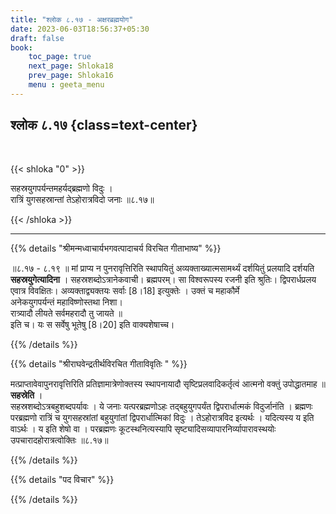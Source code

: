 ```yaml
---
title: "श्लोक ८.१७ - अक्षरब्रह्मयोग"
date: 2023-06-03T18:56:37+05:30
draft: false
book:
    toc_page: true
    next_page: Shloka18
    prev_page: Shloka16
    menu : geeta_menu
---
```




## श्लोक ८.१७ {class=text-center}

<br/>

{{< shloka  "0"  >}}

सहस्रयुगपर्यन्तमहर्यद्ब्रह्मणो विदुः ।  
रात्रिं युगसहस्रान्तां तेऽहोरात्रविदो जनाः ॥८.१७॥

{{< /shloka >}}

---


{{% details "श्रीमन्मध्वाचार्यभगवत्पादाचर्य विरचित  गीताभाष्य" %}}

॥८.१७ - ८.१९ ॥ मां प्राप्य न पुनरावृत्तिरिति 
स्थापयितुं अव्यक्ताख्यात्मसामर्थ्यं दर्शयितुं 
प्रलयादि दर्शयति **सहस्रयुगेत्यादिना** । 
सहस्रशब्दोऽत्रानेकवाची। ब्रह्मपरम्। 
सा विश्वरूपस्य रजनी इति श्रुतिः। 
द्विपरार्धप्रलय एवात्र विवक्षितः।
अव्यक्ताद्व्यक्तयः सर्वाः [8।18] इत्युक्तेः । 
उक्तं च महाकौर्मे   
अनेकयुगपर्यन्तं महाविष्णोस्तथा निशा।  
रात्र्यादौ लीयते सर्वमहरादौ तु जायते  ॥  
इति च। यः स सर्वेषु भूतेषु [8।20] इति वाक्यशेषाच्च।

{{% /details %}}



{{% details "श्रीराघवेन्द्रतीर्थविरचित गीताविवृतिः " %}}

मत्प्राप्तावेवापुनरावृत्तिरिति 
प्रतिज्ञामात्रेणोक्तस्य स्थापनायादौ
सृष्टिप्रलवादिकर्तृत्वं आत्मनो वक्तुं उपोद्धातमाह ॥ 
**सहस्रेति** ।  
सहस्रशब्दोऽत्रबहुशब्दपर्यावः । 
ये जनाः यत्परब्रह्मणोऽहः तद्बहुयुगपर्यंत
द्विपरार्धात्मकं विदुर्जानंति । ब्रह्मणः 
परब्रह्मणो रात्रिं च युगसहस्रांतां
बहुयुगांतां द्विपरार्धात्मिकां विदुः । 
तेऽहोरात्रविद इत्यर्थः । 
यदित्यस्य य इति वाऽर्थः । य इति शेषो वा । 
परब्रह्मणः कूटस्थनित्यस्यापि
सृष्ट्यादिसव्यापारनिर्व्यापारावस्थयोः 
उपचारादहोरात्रत्वोक्तिः ॥८.१७॥

{{% /details %}}



{{% details "पद विचार" %}}


{{% /details %}}
